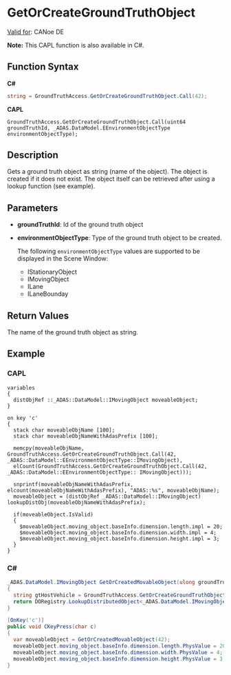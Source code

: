 # GetOrCreateGroundTruthObject

[Valid for](../../../Shared/FeatureAvailability.md): CANoe DE

**Note:** This CAPL function is also available in C#.

## Function Syntax

**C#**

```csharp
string = GroundTruthAccess.GetOrCreateGroundTruthObject.Call(42);
```

**CAPL**

```capl
GroundTruthAccess.GetOrCreateGroundTruthObject.Call(uint64 groundTruthId, _ADAS.DataModel.EEnvironmentObjectType  environmentObjectType);
```

## Description

Gets a ground truth object as string (name of the object). The object is created if it does not exist. The object itself can be retrieved after using a lookup function (see example).

## Parameters

- **groundTruthId**: Id of the ground truth object
- **environmentObjectType**: Type of the ground truth object to be created.

  The following `environmentObjectType` values are supported to be displayed in the Scene Window:
  - IStationaryObject
  - IMovingObject
  - ILane
  - ILaneBounday

## Return Values

The name of the ground truth object as string.

## Example

### CAPL

```capl
variables
{
  distObjRef ::_ADAS::DataModel::IMovingObject moveableObject;
}

on key 'c'
{
  stack char moveableObjName [100];
  stack char moveableObjNameWithAdasPrefix [100];

  memcpy(moveableObjName, GroundTruthAccess.GetOrCreateGroundTruthObject.Call(42, _ADAS::DataModel::EEnvironmentObjectType::IMovingObject),
  elCount(GroundTruthAccess.GetOrCreateGroundTruthObject.Call(42, _ADAS::DataModel::EEnvironmentObjectType:: IMovingObject)));

  snprintf(moveableObjNameWithAdasPrefix, elcount(moveableObjNameWithAdasPrefix), "ADAS::%s", moveableObjName);
  moveableObject = (distObjRef _ADAS::DataModel::IMovingObject) lookupDistObj(moveableObjNameWithAdasPrefix);

  if(moveableObject.IsValid)
  {
    $moveableObject.moving_object.baseInfo.dimension.length.impl = 20;
    $moveableObject.moving_object.baseInfo.dimension.width.impl = 4;
    $moveableObject.moving_object.baseInfo.dimension.height.impl = 3;
  }
}
```

### C#

```csharp
_ADAS.DataModel.IMovingObject GetOrCreatedMovableObject(ulong groundTruthId)
{
  string gtHostVehicle = GroundTruthAccess.GetOrCreateGroundTruthObject.Call(groundTruthId, (int)_ADAS.DataModel.EEnvironmentObjectType.IMovingObject);
  return DORegistry.LookupDistributedObject<_ADAS.DataModel.IMovingObject>(gtHostVehicle, "ADAS");
}

[OnKey('c')]
public void CKeyPress(char c)
{
  var moveableObject = GetOrCreatedMovableObject(42);
  moveableObject.moving_object.baseInfo.dimension.length.PhysValue = 20;
  moveableObject.moving_object.baseInfo.dimension.width.PhysValue = 4;
  moveableObject.moving_object.baseInfo.dimension.height.PhysValue = 3;
}
```
